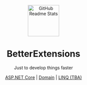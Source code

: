 <p align="center">
    <img width="100px" src="https://github.com/itkerry/better-extensions-aspnet/raw/master/icon.png" align="center" alt="GitHub Readme Stats" />
    <h1 align="center">BetterExtensions</h1>
    <p align="center">Just to develop things faster</p>
    <p align="center">
        <a href="https://github.com/iTKerry/better-extensions-aspnet">ASP.NET Core</a> |
        <a href="https://github.com/iTKerry/better-extensions-domain">Domain</a> |
        <a href="#">LINQ (TBA)</a>
    </p>
</p>
